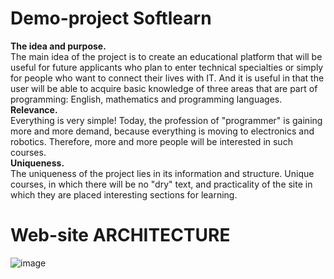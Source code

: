 # Demo-project Softlearn
<strong>The idea and purpose.</strong><br>
The main idea of the project is to create an educational platform that will be useful for future applicants who plan to enter technical specialties or simply for people who want to connect their lives with IT.
And it is useful in that the user will be able to acquire basic knowledge of three areas that are part of programming: English, mathematics and programming languages.<br>
<strong>Relevance.</strong><br>
Everything is very simple! Today, the profession of "programmer" is gaining more and more demand, because everything is moving to electronics and robotics. Therefore, more and more people will be interested in such courses.<br>
<strong>Uniqueness.</strong><br>
The uniqueness of the project lies in its information and structure. Unique courses, in which there will be no "dry" text, and practicality of the site in which they are placed interesting sections for learning.<br>
# Web-site ARCHITECTURE<br>
![image](https://user-images.githubusercontent.com/70052763/178110581-3b315c0f-34ae-4b9c-9235-127b22307283.png)
